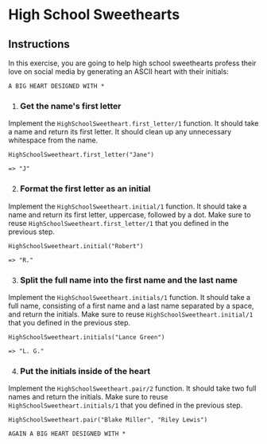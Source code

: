# High School Sweethearts

## Instructions

In this exercise, you are going to help high school sweethearts profess their love on social media by generating an ASCII heart with their initials:

```
A BIG HEART DESIGNED WITH *
```

1. ### Get the name's first letter

Implement the `HighSchoolSweetheart.first_letter/1` function. It should take a name and return its first letter. It should clean up any unnecessary whitespace from the name.

```
HighSchoolSweetheart.first_letter("Jane")

=> "J"
```

2. ### Format the first letter as an initial

Implement the `HighSchoolSweetheart.initial/1` function. It should take a name and return its first letter, uppercase, followed by a dot. Make sure to reuse `HighSchoolSweetheart.first_letter/1` that you defined in the previous step.

```
HighSchoolSweetheart.initial("Robert")

=> "R."
```

3. ### Split the full name into the first name and the last name

Implement the `HighSchoolSweetheart.initials/1` function. It should take a full name, consisting of a first name and a last name separated by a space, and return the initials. Make sure to reuse `HighSchoolSweetheart.initial/1` that you defined in the previous step.

```
HighSchoolSweetheart.initials("Lance Green")

=> "L. G."
```

4. ### Put the initials inside of the heart

Implement the `HighSchoolSweetheart.pair/2` function. It should take two full names and return the initials. Make sure to reuse `HighSchoolSweetheart.initials/1` that you defined in the previous step.

```
HighSchoolSweetheart.pair("Blake Miller", "Riley Lewis")

AGAIN A BIG HEART DESIGNED WITH *
```
